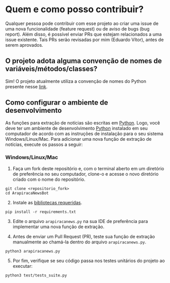 # Quem e como posso contribuir?
Qualquer pessoa pode contribuir com esse projeto ao criar uma issue de uma nova funcionalidade (feature request) ou de aviso de bugs (bug report). Além disso, é possível enviar PRs que estejam relacionados a uma issue existente. Tais PRs serão revisadas por mim (Eduardo Vítor), antes de serem aprovados.

## O projeto adota alguma convenção de nomes de variáveis/métodos/classes?

Sim! O projeto atualmente utiliza a convenção de nomes do Python presente nesse [link](https://visualgit.readthedocs.io/en/latest/pages/naming_convention.html).

## Como configurar o ambiente de desenvolvimento
As funções para extração de notícias são escritas em [Python](https://www.python.org/). Logo, você deve ter um ambiente de desenvolvimento [Python](https://www.python.org/) instalado em seu computador de acordo com as instruções de instalação para o seu sistema Windows/Linux/Mac. Para adicionar uma nova função de extração de notícias, execute os passos a seguir: 

### Windows/Linux/Mac
1. Faça um fork deste repositório e, com o terminal aberto em um diretório de preferência no seu computador, clone-o e acesse o novo diretório criado com o nome do repositório.
``` console
git clone <repositorio_fork>
cd ArapiracaNewsBot
```

2. Instale as [bibliotecas requeridas](querido-diario/data_collection/requirements-dev.txt).
``` console
pip install -r requirements.txt
```
3. Edite o arquivo ```arapiracanews.py``` na sua IDE de preferência para implementar uma nova função de extração.

4. Antes de enviar um Pull Request (PR), teste sua função de extração manualmente ao chamá-la dentro do arquivo ```arapiracanews.py```.

``` console
python3 arapiracanews.py
```

5. Por fim, verifique se seu código passa nos testes unitários do projeto ao executar:

``` console
python3 test/tests_suite.py
```